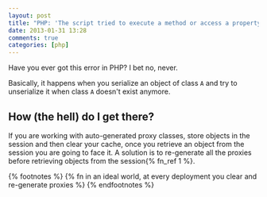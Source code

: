 ```yaml
---
layout: post
title: "PHP: 'The script tried to execute a method or access a property of an incomplete object'"
date: 2013-01-31 13:28
comments: true
categories: [php]
---
```


Have you ever got this error in PHP? I bet no, never.

<!-- more -->

Basically, it happens when you serialize an object
of class `A` and try to unserialize it when class
`A` doesn't exist anymore.

## How (the hell) do I get there?

If you are working with auto-generated proxy classes,
store objects in the session and then clear your
cache, once you retrieve an object from the session
you are going to face it. A solution is to
re-generate all the proxies before retrieving objects
from the session{% fn_ref 1 %}.

{% footnotes %}
  {% fn in an ideal world, at every deployment you clear and re-generate proxies %}
{% endfootnotes %}